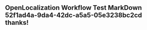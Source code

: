 <properties
ms.topic="hero-topic"
ms.test1="hero-topic"
ms.test2="test"/>

## OpenLocalization Workflow Test MarkDown 52f1ad4a-9da4-42dc-a5a5-05e3238bc2cd thanks!
